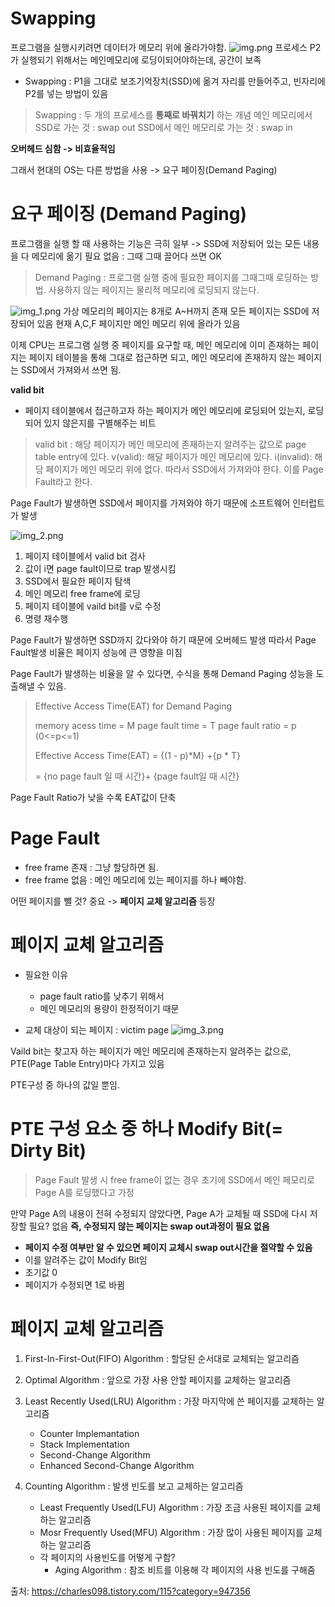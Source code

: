 # Swapping
프로그램을 실행시키려면 데이터가 메모리 위에 올라가야함.
![img.png](img/img-min.png)
프로세스 P2가 실행되기 위해서는 메인메모리에 로딩이되어야하는데, 공간이 보족

- Swapping : P1을 그대로 보조기억장치(SSD)에 옮겨 자리를 만들어주고, 빈자리에 P2를 넣는 방법이 있음

> Swapping : 두 개의 프로세스를 **통째로 바꿔치기** 하는 개념
> 메인 메모리에서 SSD로 가는 것 : swap out
> SSD에서 메인 메모리로 가는 것 : swap in

**오버헤드 심함 -> 비효율적임**

그래서 현대의 OS는 다른 방법을 사용  -> 요구 페이징(Demand Paging)

# 요구 페이징 (Demand Paging)

프로그램을 실행 할 때 사용하는 기능은 극히 일부
-> SSD에 저장되어 있는 모든 내용을 다 메모리에 옮기 필요 없음 : 그때 그때 끌어다 쓰면 OK

> Demand Paging
> : 프로그램 실행 중에 필요한 페이지를 그때그때 로딩하는 방법. 사용하지 않는 페이지는 물리적 메모리에 로딩되지 않는다.


![img_1.png](img/img_1-min.png)
가상 메모리의 페이지는 8개로 A~H까지 존재
모든 페이지는 SSD에 저장되어 있음
현재 A,C,F 페이지만 메인 메모리 위에 올라가 있음

이제 CPU는 프로그램 실행 중 페이지를 요구할 때, 메인 메모리에 이미 존재하는 페이지는 페이지 테이블을 통해 그대로 접근하면 되고,
메인 메모리에 존재하지 않는 페이지는 SSD에서 가져와서 쓰면 됨.

**valid bit**
- 페이지 테이블에서 접근하고자 하는 페이지가 메인 메모리에 로딩되어 있는지, 로딩되어 있지 않은지를 구별해주는 비트

> valid bit : 해당 페이지가 메인 메모리에 존재하는지 알려주는 값으로 page table entry에 있다.
> v(valid): 해달 페이지가 메인 메모리에 있다.
> i(invalid): 해당 페이지가 메인 메모리 위에 없다. 따라서 SSD에서 가져와야 한다. 이를 Page Fault라고 한다.


Page Fault가 발생하면 SSD에서 페이지를 가져와야 하기 때문에 소프트웨어 인터럽트가 발생

![img_2.png](img/img_2-min.png)

1. 페이지 테이블에서 valid bit 검사
2. 값이 i면 page fault이므로 trap 발생시킴
3. SSD에서 필요한 페이지 탐색
4. 메인 메모리 free frame에 로딩
5. 페이지 테이블에 vaild bit를 v로 수정
6. 명령 재수행

Page Fault가 발생하면 SSD까지 갔다와야 하기 때문에 오버헤드 발생
따라서 Page Fault발생 비율은 페이지 성능에 큰 영향을 미침

Page Fault가 발생하는 비율을 알 수 있다면, 수식을 통해  Demand Paging 성능을 도출해낼 수 있음.

> Effective Access Time(EAT) for Demand Paging
>
> memory acess time = M
> page fault time = T
> page fault ratio = p (0<=p<=1)
> 
> Effective Access Time(EAT) = {(1 - p)*M} +{p * T}
>  
> = {no page fault 일 때 시간}+ {page fault일 때 시간}


Page Fault Ratio가 낮을 수록 EAT값이 단축


# Page Fault

- free frame 존재 : 그냥 할당하면 됨.
- free frame 없음 : 메인 메모리에 있는 페이지를 하나 빼야함.

어떤 페이지를 뺄 것? 중요
-> **페이지 교체 알고리즘** 등장


# 페이지 교체 알고리즘

- 필요한 이유
  - page fault ratio를 낮추기 위해서
  - 메인 메모리의 용량이 한정적이기 때문

- 교체 대상이 되는 페이지 : victim page
![img_3.png](img/img_3-min.png)

Vaild bit는 찾고자 하는 페이지가 메인 메모리에 존재하는지 알려주는 값으로,
PTE(Page Table Entry)마다 가지고 있음

PTE구성 중 하나의 값일 뿐임.

# PTE 구성 요소 중 하나 Modify Bit(= Dirty Bit)

> Page Fault 발생 시 free frame이 없는 경우
> 초기에 SSD에서 메인 페모리로 Page A를 로딩했다고 가정

만약 Page A의 내용이 전혀 수정되지 않았다면, Page A가 교체될 때 SSD에 다시 저장할 필요? 없음
**즉, 수정되지 않는 페이지는 swap out과정이 필요 없음**

- **페이지 수정 여부만 알 수 있으면 페이지 교체시 swap out시간을 절약할 수 있음**
- 이를 알려주는 값이 Modify Bit임
- 초기값 0
- 페이지가 수정되면 1로 바뀜

# 페이지 교체 알고리즘

1. First-In-First-Out(FIFO) Algorithm : 할당된 순서대로 교체되는 알고리즘
2. Optimal Algorithm : 앞으로 가장 사용 안할 페이지를 교체하는 알고리즘 
3. Least Recently Used(LRU) Algorithm : 가장 마지막에 쓴 페이지를 교체하는 알고리즘
    - Counter Implemantation
    - Stack Implementation
    - Second-Change Algorithm
    - Enhanced Second-Change Algorithm

5. Counting Algorithm : 발생 빈도를 보고 교체하는 알고리즘
   - Least Frequently Used(LFU) Algorithm : 가장 조금 사용된 페이지를 교체하는 알고리즘
   - Mosr Frequently Used(MFU) Algorithm : 가장 많이 사용된 페이지를 교체하는 알고리즘
   - 각 페이지의 사용빈도를 어떻게 구함? 
     - Aging Algorithm : 참조 비트를 이용해 각 페이지의 사용 빈도를 구해줌



출처: https://charles098.tistory.com/115?category=947356
